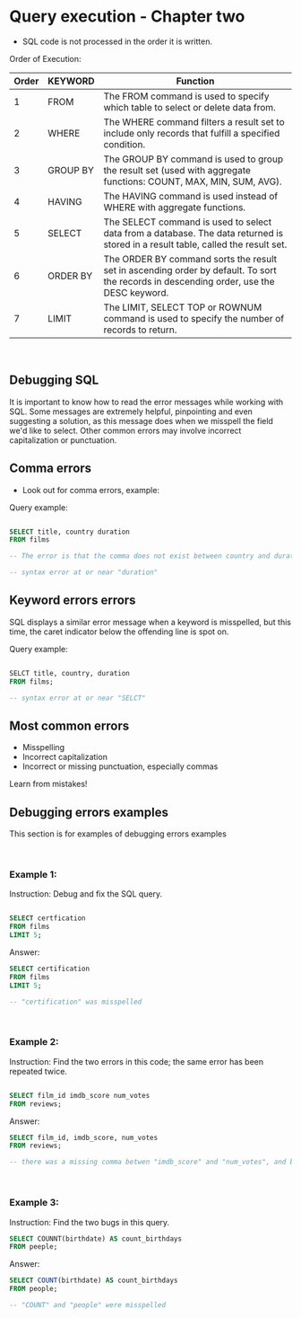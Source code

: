 <h1>Query execution - Chapter two</h1>

- SQL code is not processed in the order it is written. 

Order of Execution:

| Order 	| KEYWORD  	| Function                                     	|
|-------	|----------	|----------------------------------------------	|
| 1     	| FROM     	|The FROM command is used to specify which table to select or delete data from. 	    |
| 2     	| WHERE    	| The WHERE command filters a result set to include only records that fulfill a specified condition.                      	    |
| 3     	| GROUP BY 	| The GROUP BY command is used to group the result set (used with aggregate functions: COUNT, MAX, MIN, SUM, AVG).                    	    |   
| 4     	| HAVING   	| The HAVING command is used instead of WHERE with aggregate functions.               	|
| 5     	| SELECT   	| The SELECT command is used to select data from a database. The data returned is stored in a result table, called the result set.                     	|
| 6     	| ORDER BY 	| The ORDER BY command sorts the result set in ascending order by default. To sort the records in descending order, use the DESC keyword.                       	|
| 7     	| LIMIT    	| The LIMIT, SELECT TOP or ROWNUM command is used to specify the number of records to return.    	|

<br>

<h2> Debugging SQL</h2>

It is important to know how to read the error messages while working with SQL. Some messages are extremely helpful, pinpointing and even suggesting a solution, as this message does when we misspell the field we'd like to select. Other common errors may involve incorrect capitalization or punctuation.


<h2> Comma errors</h2>

- Look out for comma errors, example:

Query example:

````SQL

SELECT title, country duration 
FROM films

-- The error is that the comma does not exist between country and duration

-- syntax error at or near "duration"


````


<h2> Keyword errors errors</h2>

SQL displays a similar error message when a keyword is misspelled, but this time, the caret indicator below the offending line is spot on.

Query example:

````SQL

SELCT title, country, duration
FROM films;

-- syntax error at or near "SELCT"

````


<h2> Most common errors</h2>

- Misspelling
- Incorrect capitalization
- Incorrect or missing punctuation, especially commas

Learn from mistakes!



<h2> Debugging errors examples</h2>

This section is for examples of debugging errors examples

<br>

<h3>Example 1: </h3>

Instruction: Debug and fix the SQL query.

````SQL

SELECT certfication
FROM films
LIMIT 5;

````

Answer:

````SQL
SELECT certification
FROM films
LIMIT 5;

-- "certification" was misspelled

````

<br>


<h3>Example 2: </h3>

Instruction: Find the two errors in this code; the same error has been repeated twice.

````SQL

SELECT film_id imdb_score num_votes
FROM reviews;
````

Answer:

````SQL
SELECT film_id, imdb_score, num_votes
FROM reviews;

-- there was a missing comma betwen "imdb_score" and "num_votes", and betwen "film_id" and "imdb_score"
````


<br>


<h3>Example 3: </h3>

Instruction: Find the two bugs in this query.

````SQL
SELECT COUNNT(birthdate) AS count_birthdays
FROM peeple;

````

Answer:

````SQL
SELECT COUNT(birthdate) AS count_birthdays
FROM people;

-- "COUNT" and "people" were misspelled

````

